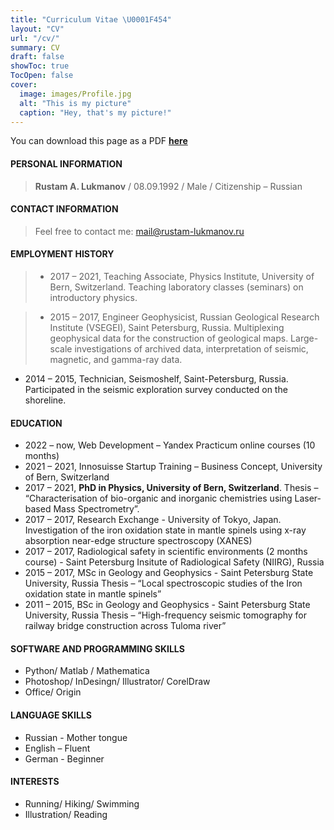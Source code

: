 ```yaml
---
title: "Curriculum Vitae \U0001F454"
layout: "CV"
url: "/cv/"
summary: CV
draft: false
showToc: true
TocOpen: false
cover:
  image: images/Profile.jpg
  alt: "This is my picture"
  caption: "Hey, that's my picture!"
---
```


You can download this page as a PDF [**here**](cv.pdf)

#### PERSONAL INFORMATION

> **Rustam A. Lukmanov** / 08.09.1992 / Male / Citizenship – Russian

#### CONTACT INFORMATION

> Feel free to contact me:
> mail@rustam-lukmanov.ru

#### EMPLOYMENT HISTORY

> - 2017 – 2021, Teaching Associate, Physics Institute, University of Bern, Switzerland.
>   Teaching laboratory classes (seminars) on introductory physics.

> - 2015 – 2017, Engineer Geophysicist, Russian Geological Research Institute (VSEGEI), Saint Petersburg, Russia.
>   Multiplexing geophysical data for the construction of geological maps. Large-scale investigations of archived data, interpretation of seismic, magnetic, and gamma-ray data.

- 2014 – 2015, Technician, Seismoshelf, Saint-Petersburg, Russia.
  Participated in the seismic exploration survey conducted on the shoreline.

#### EDUCATION

- 2022 – now, Web Development – Yandex Practicum online courses (10 months)
- 2021 – 2021, Innosuisse Startup Training – Business Concept, University of Bern, Switzerland
- 2017 – 2021, **PhD in Physics, University of Bern, Switzerland**.
  Thesis – “Characterisation of bio-organic and inorganic chemistries using Laser-based Mass Spectrometry”.
- 2017 – 2017, Research Exchange - University of Tokyo, Japan.
  Investigation of the iron oxidation state in mantle spinels using x-ray absorption near-edge structure spectroscopy (XANES)
- 2017 – 2017, Radiological safety in scientific environments (2 months course) - Saint Petersburg Insitute of Radiological Safety (NIIRG), Russia
- 2015 – 2017, MSc in Geology and Geophysics - Saint Petersburg State University, Russia
  Thesis – “Local spectroscopic studies of the Iron oxidation state in mantle spinels”
- 2011 – 2015, BSc in Geology and Geophysics - Saint Petersburg State University, Russia
  Thesis – “High-frequency seismic tomography for railway bridge construction across Tuloma river”

#### SOFTWARE AND PROGRAMMING SKILLS

- Python/ Matlab / Mathematica
- Photoshop/ InDesingn/ Illustrator/ CorelDraw
- Office/ Origin

#### LANGUAGE SKILLS

- Russian - Mother tongue
- English – Fluent
- German - Beginner

#### INTERESTS

- Running/ Hiking/ Swimming
- Illustration/ Reading
